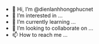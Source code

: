 - 👋 Hi, I’m @dienlanhhongphucnet
- 👀 I’m interested in ...
- 🌱 I’m currently learning ...
- 💞️ I’m looking to collaborate on ...
- 📫 How to reach me ...

<!---
dienlanhhongphucnet/dienlanhhongphucnet is a ✨ special ✨ repository because its `README.md` (this file) appears on your GitHub profile.
You can click the Preview link to take a look at your changes.
--->
